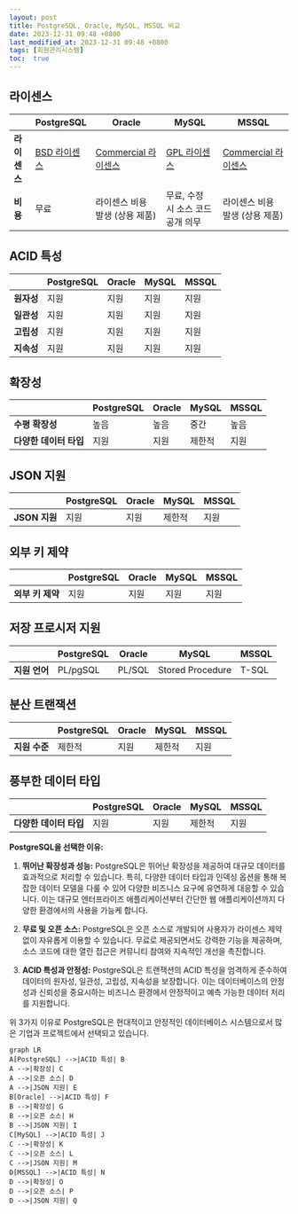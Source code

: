 ```yaml
---
layout: post
title: PostgreSQL, Oracle, MySQL, MSSQL 비교
date: 2023-12-31 09:48 +0800
last_modified_at: 2023-12-31 09:48 +0800
tags: [회원관리시스템]
toc:  true
---
```


## 라이센스

|                 | PostgreSQL                                        | Oracle                                                    | MySQL                                                  | MSSQL                                                  |
|-----------------|--------------------------------------------------|----------------------------------------------------------|--------------------------------------------------------|--------------------------------------------------------|
| **라이센스**      | [BSD 라이센스](https://opensource.org/licenses/BSD-2-Clause) | [Commercial 라이센스](https://www.oracle.com/legal/licenses.html) | [GPL 라이센스](https://opensource.org/licenses/GPL-2.0) | [Commercial 라이센스](https://www.microsoft.com/en-us/sql-server/sql-server-2019-pricing) |
| **비용**          | 무료                                             | 라이센스 비용 발생 (상용 제품)                              | 무료, 수정 시 소스 코드 공개 의무                        | 라이센스 비용 발생 (상용 제품)                          |

## ACID 특성

|                 | PostgreSQL                  | Oracle                          | MySQL                          | MSSQL                          |
|-----------------|-----------------------------|---------------------------------|--------------------------------|--------------------------------|
| **원자성**        | 지원                        | 지원                            | 지원                           | 지원                           |
| **일관성**        | 지원                        | 지원                            | 지원                           | 지원                           |
| **고립성**        | 지원                        | 지원                            | 지원                           | 지원                           |
| **지속성**        | 지원                        | 지원                            | 지원                           | 지원                           |

## 확장성

|                 | PostgreSQL                  | Oracle                          | MySQL                          | MSSQL                          |
|-----------------|-----------------------------|---------------------------------|--------------------------------|--------------------------------|
| **수평 확장성** | 높음                        | 높음                            | 중간                           | 높음                           |
| **다양한 데이터 타입** | 지원                   | 지원                            | 제한적                         | 지원                           |

## JSON 지원

|                 | PostgreSQL                  | Oracle                          | MySQL                          | MSSQL                          |
|-----------------|-----------------------------|---------------------------------|--------------------------------|--------------------------------|
| **JSON 지원**    | 지원                        | 지원                            | 제한적                         | 지원                           |

## 외부 키 제약

|                 | PostgreSQL                  | Oracle                          | MySQL                          | MSSQL                          |
|-----------------|-----------------------------|---------------------------------|--------------------------------|--------------------------------|
| **외부 키 제약**  | 지원                        | 지원                            | 지원                           | 지원                           |

## 저장 프로시저 지원

|                 | PostgreSQL                  | Oracle                          | MySQL                          | MSSQL                          |
|-----------------|-----------------------------|---------------------------------|--------------------------------|--------------------------------|
| **지원 언어**    | PL/pgSQL                     | PL/SQL                          | Stored Procedure               | T-SQL                          |

## 분산 트랜잭션

|                 | PostgreSQL                  | Oracle                          | MySQL                          | MSSQL                          |
|-----------------|-----------------------------|---------------------------------|--------------------------------|--------------------------------|
| **지원 수준**    | 제한적                      | 지원                            | 제한적                         | 지원                           |

## 풍부한 데이터 타입

|                 | PostgreSQL                  | Oracle                          | MySQL                          | MSSQL                          |
|-----------------|-----------------------------|---------------------------------|--------------------------------|--------------------------------|
| **다양한 데이터 타입** | 지원                   | 지원                            | 제한적                         | 지원                           |

**PostgreSQL을 선택한 이유:**

1. **뛰어난 확장성과 성능:**
   PostgreSQL은 뛰어난 확장성을 제공하여 대규모 데이터를 효과적으로 처리할 수 있습니다. 특히, 다양한 데이터 타입과 인덱싱 옵션을 통해 복잡한 데이터 모델을 다룰 수 있어 다양한 비즈니스 요구에 유연하게 대응할 수 있습니다. 이는 대규모 엔터프라이즈 애플리케이션부터 간단한 웹 애플리케이션까지 다양한 환경에서의 사용을 가능케 합니다.

2. **무료 및 오픈 소스:**
   PostgreSQL은 오픈 소스로 개발되어 사용자가 라이센스 제약 없이 자유롭게 이용할 수 있습니다. 무료로 제공되면서도 강력한 기능을 제공하며, 소스 코드에 대한 열린 접근은 커뮤니티 참여와 지속적인 개선을 촉진합니다.

3. **ACID 특성과 안정성:**
   PostgreSQL은 트랜잭션의 ACID 특성을 엄격하게 준수하여 데이터의 원자성, 일관성, 고립성, 지속성을 보장합니다. 이는 데이터베이스의 안정성과 신뢰성을 중요시하는 비즈니스 환경에서 안정적이고 예측 가능한 데이터 처리를 지원합니다.

위 3가지 이유로 PostgreSQL은 현대적이고 안정적인 데이터베이스 시스템으로서 많은 기업과 프로젝트에서 선택되고 있습니다.

```mermaid
graph LR
A[PostgreSQL] -->|ACID 특성| B
A -->|확장성| C
A -->|오픈 소스| D
A -->|JSON 지원| E
B[Oracle] -->|ACID 특성| F
B -->|확장성| G
B -->|오픈 소스| H
B -->|JSON 지원| I
C[MySQL] -->|ACID 특성| J
C -->|확장성| K
C -->|오픈 소스| L
C -->|JSON 지원| M
D[MSSQL] -->|ACID 특성| N
D -->|확장성| O
D -->|오픈 소스| P
D -->|JSON 지원| Q

